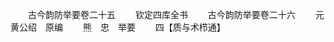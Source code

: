 <!-- { "loadSidebar": true } -->

　　古今韵防举要卷二十五
　　钦定四库全书
　　古今韵防举要卷二十六
　　元　黄公绍　原编
　　熊　忠　举要
　　四【质与术栉通】

